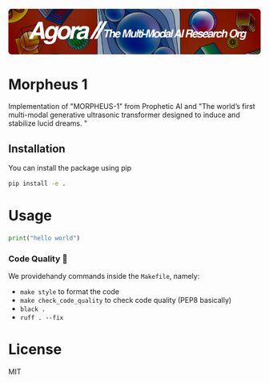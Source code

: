 [![Multi-Modality](agorabanner.png)](https://discord.gg/qUtxnK2NMf)

# Morpheus 1
Implementation of "MORPHEUS-1" from Prophetic AI and "The world’s first multi-modal generative ultrasonic transformer designed to induce and stabilize lucid dreams. "




## Installation

You can install the package using pip

```bash
pip install -e .
```

# Usage
```python
print("hello world")

```



### Code Quality 🧹

We providehandy commands inside the `Makefile`, namely:

- `make style` to format the code
- `make check_code_quality` to check code quality (PEP8 basically)
- `black .`
- `ruff . --fix`

# License
MIT
